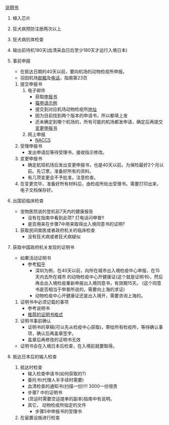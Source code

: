 [说明书](https://www.maff.go.jp/aqs/animal/dog/attach/pdf/import-other-43.pdf)
1. 植入芯片

2. 狂犬病预防注册两次以上

3. 狂犬病抗体检查

4. 输出前待机180天(血清采血日后至少180天才运行入境日本)

5. 事前申报
	- 在抵达日期的40天以前，要向机场的动物检疫所申报。
	- 羽田机场[邮箱](aqs.hnd@maff.go.jp)及[电话](03-5757-9752)，指南第23页 
	1. 提交申报书
		1. 电子邮件
			- 获取[申报书](https://www.maff.go.jp/aqs/tetuzuki/system/97.html)
			- [猫申请示例](https://www.maff.go.jp/aqs/animal/dog/pdf/notifi-cat-jp20210806.pdf)
			- 提交到对应机场动物检疫所[地址](./(%E7%94%B3%E8%AF%B7%E4%B9%A6%E5%8F%91%E9%80%81%E5%9C%B0%E5%9D%80)aqs_contact_list_dogcat.pdf)
			- 因为目前找到两个版本的申请书，所以都填上发
			- 还未确定到哪个机场的，所有可能的机场都发申请，确定后再提交[变更申报书](./(%E5%8F%98%E6%9B%B4%E9%80%9A%E7%9F%A5%E4%B9%A6)modnotification.pdf)
		2. 网上申报
			- [NACCS](https://www.maff.go.jp/aqs/tetuzuki/system/49.html)
	2. 受理申报书
		- 发出申请后等待受理书，接收指示修改。
	3. 变更申报书
		- 确定航班机场后发出变更申报书，也是40天以前。为保险最好2个月以前。先订票，准备好所有的资料。
		- 有几项变更会不予批准，注意检查。
	4. 在变更完毕，准备好所有材料后，由检疫所给出受理书。需要打印出来，电子文档保存好。

6. 出国前临床检查
	- 宠物医院说的登机前7天内的健康报告
		- 没有在指南中看到此项? 打电话问申普!!
		- 是否用来在步骤7中用来取得出入境同意书的证明?
	1. 获取民间兽医或者政府机关的临床检查
		- 没有狂犬病或者狂犬病疑似

7. 获取中国政府机关发现的证明书
	- 如果活动证明书
		- 参考[知乎](https://zhuanlan.zhihu.com/p/41811272?utm_id=0)
			- 深圳为例，在40天以前，向所在城市出入境检疫中心申报，在15天内去所在城市
			的动物检疫中心开健康证(这个就是证明书)，然后再会出入境检疫重新申报出入境同意书，有效期15天。
			(这个同意书是否相当于申普所说的，需要向上海的求证)
			- 动物检疫中心开健康证还是出入境开，需要咨询上海的。
		
	1. 证明书中必须记载的事项
		- 参考说明书
		- [推荐的证明书格式](./(%E8%BE%93%E5%87%BA%E5%9B%BD%E8%AF%81%E6%98%8E%E4%B9%A6%E6%8E%A8%E8%8D%90)import-other-5.pdf)
	2. 证明书事前确认
		- 证明书的草稿(可以先从检疫中心获取)，寄给所有检疫所，等待确认事项，确认后再盖章签字。
		- 盖章后再修改的证明书无效
	- 证明书会在入境日本后检查，在入境前就要取得。

8. 抵达日本后的输入检查
	1. 抵达时检查
		- 输入检查申请书(如何获取的?)
		- 委托书(代理人半手续时需要)
		- 血清检查的通知书(扫描一份)!!! 3000一份很贵
		- 步骤7 中的证明书
		- (货运时需要空运提单的副本)指南中有说明。
		- 其它， 动物检疫所指定的文件
			- 步骤5中申报书的受理书
	2. 在留置设施进行检查